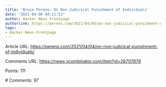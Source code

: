 ```yaml
---
title: 'Bruce Perens: On Non-Judicical Punishment of Individuals'
date: "2021-04-06 04:11:51"
author: Hacker News Frontpage
authorlink: https://perens.com/2021/04/04/on-non-judicical-punishment-of-individuals/
tags:
- Hacker-News-Frontpage
---
```


<p>Article URL: <a href="https://perens.com/2021/04/04/on-non-judicical-punishment-of-individuals/">https://perens.com/2021/04/04/on-non-judicical-punishment-of-individuals/</a></p>
<p>Comments URL: <a href="https://news.ycombinator.com/item?id=26707879">https://news.ycombinator.com/item?id=26707879</a></p>
<p>Points: 111</p>
<p># Comments: 97</p>
